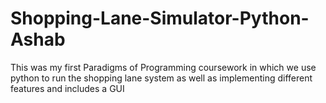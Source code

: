 # Shopping-Lane-Simulator-Python-Ashab

This was my first Paradigms of Programming coursework in which we use python to run the shopping lane system as well as implementing different features and includes a GUI 
